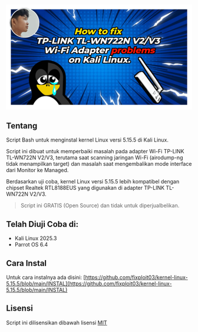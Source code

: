 ![](https://github.com/fixploit03/kernel-linux-5.15.5/blob/main/img.jpg)

## Tentang
Script Bash untuk menginstal kernel Linux versi 5.15.5 di Kali Linux. 

Script ini dibuat untuk memperbaiki masalah pada adapter Wi-Fi TP-LINK TL-WN722N V2/V3, terutama saat scanning jaringan Wi-Fi (airodump-ng tidak menampilkan target) dan masalah saat mengembalikan mode interface dari Monitor ke Managed.

Berdasarkan uji coba, kernel Linux versi 5.15.5 lebih kompatibel dengan chipset Realtek RTL8188EUS yang digunakan di adapter TP-LINK TL-WN722N V2/V3.

> Script ini GRATIS (Open Source) dan tidak untuk diperjualbelikan.

## Telah Diuji Coba di:
- Kali Linux 2025.3
- Parrot OS 6.4

## Cara Instal
Untuk cara instalnya ada disini: [https://github.com/fixploit03/kernel-linux-5.15.5/blob/main/INSTAL](https://github.com/fixploit03/kernel-linux-5.15.5/blob/main/INSTAL)

## Lisensi
Script ini dilisensikan dibawah lisensi [MIT](https://github.com/fixploit03/kernel-linux-5.15.5/blob/main/LICENSE)
